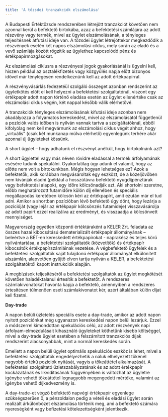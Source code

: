 ```yaml
---
title: 'A tőzsdei tranzakciók elszámolása'
---
```


A Budapesti Értéktőzsde rendszerében létrejött tranzakciót követően nem azonnal kerül a befektető birtokába, azaz a befektetési számlájára az adott részvény vagy termék, mivel az ügylet elszámolásának, a tényleges teljesítésnek átfutási ideje van. A tőzsdei ügylet létrejöttekor megkezdődik a részvények esetén két napos elszámolási ciklus, mely során az eladó és a vevő számlája között rögzítik az ügylethez kapcsolódó pénz és értékpapírmozgásokat.

Az elszámolási ciklusra a részvényesi jogok gyakorlásánál is ügyelni kell, hiszen például az osztalékfizetés vagy közgyűlés napja előtt bizonyos idővel már ténylegesen rendelkeznünk kell az adott értékpapírral.

A részvényvásárlás fedezetéül szolgáló összeget azonban rendszerint az ügyletkötés előtt el kell helyezni a befektetési szolgáltatónál, viszont egy értékpapír adott napon történő eladása esetén az ügylet ellenértéke csak az elszámolási ciklus végén, két nappal később válik elérhetővé.

A tranzakciók tényleges elszámolásának kifutási ideje azonban nem akadályozza a folyamatos kereskedést, mivel az elszámolásától függetlenül a pozíciók valós időben is nyilván vannak tartva a szolgáltatóknál, ebből kifolyólag nem kell megvárnunk az elszámolási ciklus végét ahhoz, hogy „virtuális&quot; (csak két munkanap múlva elérhető) egyenlegünk terhére akár azonnal új ügyleteket kössünk.

A short ügylet – hogy adhatunk el részvényt anélkül, hogy birtokolnánk azt?

A short ügylettel vagy más néven rövidre eladással a termék árfolyamának esésére tudunk spekulálni. Gyakorlatilag úgy adunk el valamit, hogy az előtte nem volt a birtokunkban. Mégis hogyan lehetséges ez? Azok a befektetők, akik korábban megvásároltak egy eszközt, de a közeljövőben nem kívánják eladni (például a hosszútávra befektető nyugdíjpénztárak vagy befektetési alapok), egy időre kölcsönadják azt. Aki shortolni szeretne, előbb meghatározott futamidőre külön díj ellenében és speciális megállapodás keretében kölcsön kéri az értékpapírt, amit ezután már el tud adni. Amikor a shortban pozícióban lévő befektető úgy dönt, hogy lezárja a pozícióját (vagy lejár az értékpapír kölcsönzés futamideje) visszavásárolja az adott papírt ezzel realizálva az eredményt, és visszaadja a kölcsönvett mennyiséget.

Magyarország egyetlen központi értéktáraként a KELER Zrt. feladata az összes hazai kibocsátású dematerializált értékpapír állományának – beleértve a BÉT-en kereskedett értékpapírokat - naprakész és teljes körű nyilvántartása, a befektetési szolgáltatók (közvetítők) és értékpapír kibocsátók értékpapírszámláinak vezetése. A végbefektető ügyfelek és a befektetési szolgáltatók saját tulajdonú értékpapír állományát elkülönített alszámlán, alapvetően gyűjtő elven tartja nyilván a KELER, a befektetési szolgáltatóktól kapott instrukciók alapján.

A megbízások teljesítéséről a befektetési szolgáltatók az ügylet megkötését követően haladéktalanul értesítik a befektetőt. A rendszeres számlakivonatokat havonta kapja a befektető, amennyiben a rendszeres értesítésen túlmenően eseti számlakivonatot kér, azért általában külön díjat kell fizetni.

**Day-trade**

A napon belüli üzletelés speciális esete a day-trade, amikor az adott napon nyitott pozíciónkat még ugyanazon kereskedési napon belül lezárjuk. Ezzel a módszerrel kimondottan spekulációs célú, az adott részvények napi árfolyam-elmozdulásait kihasználó ügyleteket köthetünk kisebb költséggel, mivel a day-trade ügylet esetében a felszámított tranzakciós díjak rendszerint alacsonyabbak, mint a normál kereskedés során.

Emellett a napon belüli ügylet optimális spekulációs eszköz is lehet, mivel a befektetési szolgáltatók engedélyezhetik a náluk elhelyezett tőkénél nagyobb értékű pozíciók nyitását, vagyis a tőkeáttétel alkalmazását. A befektetési szolgáltató üzletszabályzatának és az adott értékpapír kockázatának és likviditásának függvényében is változhat az ügyletre igénybe vehető tőkeáttétel legnagyobb megengedett mértéke, valamint az igénybe vehető díjkedvezmény is.

A day-trade-et végző befektető napvégi értékpapír egyenlege szükségszerűen 0, a pénzoldalon pedig a vételi és eladási ügylet során realizált árkülönbözet elszámolása történik meg, ami a befektető számára nyereségként vagy befizetési kötelezettségként jelentkezik.